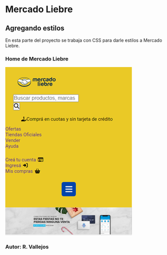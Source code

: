 # Mercado Liebre

## Agregando estilos

En esta parte del proyecto se trabaja con CSS para darle estilos a Mercado Liebre.

### Home de Mercado Liebre

![Texto alternativo](/public/img/mercadoliebre-movil-inicio.png)

### Autor: R. Vallejos
